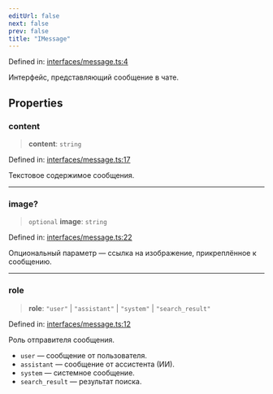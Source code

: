 ```yaml
---
editUrl: false
next: false
prev: false
title: "IMessage"
---
```


Defined in: [interfaces/message.ts:4](https://github.com/zloishavrin/gigachat-node/blob/bfc199e41701dd976fcf9cf2361694059bd4c0d3/src/interfaces/message.ts#L4)

Интерфейс, представляющий сообщение в чате.

## Properties

### content

> **content**: `string`

Defined in: [interfaces/message.ts:17](https://github.com/zloishavrin/gigachat-node/blob/bfc199e41701dd976fcf9cf2361694059bd4c0d3/src/interfaces/message.ts#L17)

Текстовое содержимое сообщения.

***

### image?

> `optional` **image**: `string`

Defined in: [interfaces/message.ts:22](https://github.com/zloishavrin/gigachat-node/blob/bfc199e41701dd976fcf9cf2361694059bd4c0d3/src/interfaces/message.ts#L22)

Опциональный параметр — ссылка на изображение, прикреплённое к сообщению.

***

### role

> **role**: `"user"` \| `"assistant"` \| `"system"` \| `"search_result"`

Defined in: [interfaces/message.ts:12](https://github.com/zloishavrin/gigachat-node/blob/bfc199e41701dd976fcf9cf2361694059bd4c0d3/src/interfaces/message.ts#L12)

Роль отправителя сообщения.
- `user` — сообщение от пользователя.
- `assistant` — сообщение от ассистента (ИИ).
- `system` — системное сообщение.
- `search_result` — результат поиска.
